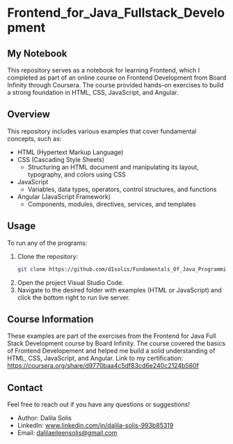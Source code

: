 # Frontend_for_Java_Fullstack_Development

## My Notebook
This repository serves as a notebook for learning Frontend, which I completed as part of an online course on Frontend Development from Board Infinity through Coursera. The course provided hands-on exercises to build a strong foundation in HTML, CSS, JavaScript, and Angular.

## Overview 
This repository includes various examples that cover fundamental concepts, such as:
- HTML (Hypertext Markup Language)
- CSS (Cascading Style Sheets)
  - Structuring an HTML document and manipulating its layout, typography, and colors using CSS
- JavaScript
  - Variables, data types, operators, control structures, and functions
- Angular (JavaScript Framework)
  - Components, modules, directives, services, and templates
 
 ## Usage
To run any of the programs:
1. Clone the repository:
   ```bash
   git clone https://github.com/d1solis/Fundamentals_Of_Java_Programming.git
2. Open the project Visual Studio Code.
3. Navigate to the desired folder with examples (HTML or JavaScript) and click the bottom right to run live server.

## Course Information
These examples are part of the exercises from the Frontend for Java Full Stack Development course by Board Infinity. The course covered the basics of Frontend Developement and helped me build a solid understanding of HTML, CSS, JavaScript, and Angular.
Link to my certification: https://coursera.org/share/d9770baa4c5df83cd6e240c2124b560f

## Contact
Feel free to reach out if you have any questions or suggestions!

- Author: Dalila Solis
- LinkedIn: www.linkedin.com/in/dalila-solis-993b85319
- Email: dalilaeileensolis@gmail.com
